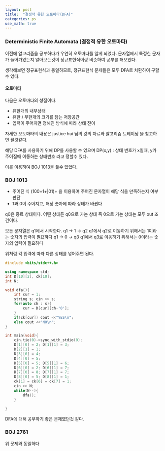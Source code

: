 ```yaml
---
layout: post
title:  "결정적 유한 오토마타(DFA)"
categories: ps
use_math: true
---
```


### Deterministic Finite Automata (결정적 유한 오토마타)

이전에 알고리즘을 공부하다가 우연히 오토마타를 알게 되었다. 문자열에서 특정한 문자가 들어가있는지 알아보는것이 정규표현식이랑 비슷하여 공부를 해보았다.

생각해보면 정규표현식과 동일하므로, 정규표현식 문제들은 모두 DFA로 치환하여 구할 수 있다.


#### 오토마타

다음은 오토마타의 성질이다.
- 유한개의 내부상태
- 유한 / 무한개의 크기를 담는 저장공간
- 입력이 주어지면 정해진 방식에 따라 상태 전이

자세한 오토마타의 내용은 justice hui 님의 강의 자료와 알고리즘 트레이닝 을 참고하면 될것같다.

해당 DFA를 사용하기 위해 DP를 사용할 수 있으며
DP(x,y) : 상태 번호가 x일때, y가 주어질때 이동하는 상태번호 라고 정할수 있다.

이를 이용하여 BOJ 1013을 풀수 있었다.

### BOJ 1013

- 주어진 식 (100+1+|01)+ 을 이용하여 주어진 문자열이 해당 식을 만족하는지 여부 판단
- 1과 0이 주어지고, 해당 숫자에 따라 상태가 바뀐다

q0은 종료 상태이다. 어떤 상태든 q0으로 가는 상태 즉 0으로 가는 상태는 모두 out 조건이다.

모든 문자열은 q1에서 시작한다.
q1 -> 1 -> q2 q1에서 q2로 이동하기 위해서는 1이라는 숫자의 입력이 필요하다
q1 -> 0 -> q3 q1에서 q3로 이동하기 위해서는 0이라는 숫자의 입력이 필요하다

위처럼 각 입력에 따라 다른 상태를 넣어주면 된다.

```c++
#include <bits/stdc++.h>

using namespace std;
int D[10][2], ck[10];
int N;

void dfa(){
    int cur = 1;
    string s; cin >> s;
    for(auto ch : s){
        cur = D[cur][ch-'0'];
    }
    if(ck[cur]) cout <<"YES\n";
    else cout <<"NO\n";
}

int main(void){
    cin.tie(0)->sync_with_stdio(0);
    D[1][0] = 2; D[1][1] = 3;
    D[2][1] = 1;
    D[3][0] = 4;
    D[4][0] = 5;
    D[5][0] = 5; D[5][1] = 6;
    D[6][0] = 2; D[6][1] = 7;
    D[7][0] = 8; D[7][1] = 7;
    D[8][0] = 5; D[8][1] = 1;
    ck[1] = ck[6] = ck[7] = 1;
    cin >> N;
    while(N--){
        dfa();
    }
    
}
```

DFA에 대해 공부하기 좋은 문제였던것 같다.

### BOJ 2761 

위 문제와 동일하다

